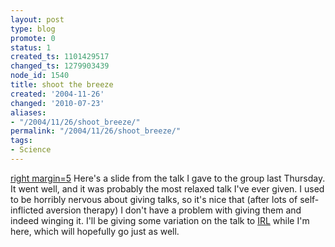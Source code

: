 ```yaml
---
layout: post
type: blog
promote: 0
status: 1
created_ts: 1101429517
changed_ts: 1279903439
node_id: 1540
title: shoot the breeze
created: '2004-11-26'
changed: '2010-07-23'
aliases:
- "/2004/11/26/shoot_breeze/"
permalink: "/2004/11/26/shoot_breeze/"
tags:
- Science
---
```

[right margin=5](image:1539) Here's a slide from the talk I gave to the group last Thursday.  It went well, and it was probably the most relaxed talk I've ever given.  I used to be horribly nervous about giving talks, so it's nice that (after lots of self-inflicted aversion therapy) I don't have a problem with giving them and indeed winging it.  I'll be giving some variation on the talk to [IRL](http://www.irl.cri.nz/) while I'm here, which will hopefully go just as well.
<!--break-->
